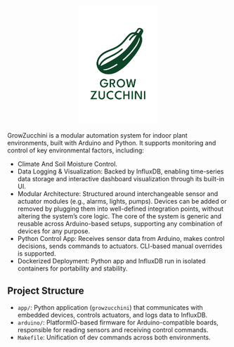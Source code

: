 <p align="center">
    <img src="assets/zucchini.png" alt="grow zucchini" width="180"/>
</p>

GrowZucchini is a modular automation system for indoor plant environments, built with Arduino and Python. It supports
monitoring and control of key environmental factors, including:

- Climate And Soil Moisture Control.
- Data Logging & Visualization: Backed by InfluxDB, enabling time-series data storage and interactive dashboard
  visualization through its built-in UI.
- Modular Architecture: Structured around interchangeable sensor and actuator modules (e.g., alarms, lights, pumps).
  Devices can be added or removed by plugging them into well-defined integration points, without altering the system’s
  core logic. The core of the system is generic and reusable across Arduino-based setups, supporting any combination of
  devices for any purpose.
- Python Control App: Receives sensor data from Arduino, makes control decisions, sends commands to actuators. CLI-based
  manual overrides is supported.
- Dockerized Deployment: Python app and InfluxDB run in isolated containers for portability and stability.

## Project Structure

- `app/`: Python application (`growzucchini`) that communicates with embedded devices, controls actuators, and logs data
  to InfluxDB.
- `arduino/`: PlatformIO-based firmware for Arduino-compatible boards, responsible for reading sensors and receiving
  control commands.
- `Makefile`: Unification of dev commands across both environments.

